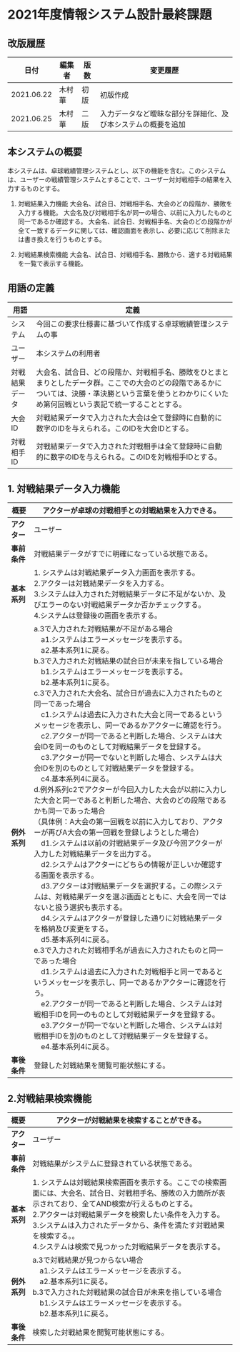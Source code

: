 # 2021年度情報システム設計最終課題

## 改版履歴
|日付|編集者|版数|変更履歴|
|---|-----|---|-------|
|2021.06.22|木村華|初版|初版作成|
|2021.06.25|木村華|二版|入力データなど曖昧な部分を詳細化、及び本システムの概要を追加|

## 本システムの概要
本システムは、卓球戦績管理システムとし、以下の機能を含む。このシステムは、ユーザーの戦績管理システムとすることで、ユーザー対対戦相手の結果を入力するものとする。

1. 対戦結果入力機能
大会名、試合日、対戦相手名、大会のどの段階か、勝敗を入力する機能。
大会名及び対戦相手名が同一の場合、以前に入力したものと同一であるか確認する。
大会名、試合日、対戦相手名、大会のどの段階かが全て一致するデータに関しては、確認画面を表示し、必要に応じて削除または書き換えを行うものとする。

2. 対戦結果検索機能
大会名、試合日、対戦相手名、勝敗から、適する対戦結果を一覧で表示する機能。

## 用語の定義

|用語|定義|
|---|-----|
|システム|今回この要求仕様書に基づいて作成する卓球戦績管理システムの事|
|ユーザー|本システムの利用者|
|対戦結果データ|大会名、試合日、どの段階か、対戦相手名、勝敗をひとまとまりとしたデータ群。ここでの大会のどの段階であるかについては、決勝・準決勝という言葉を使うとわかりにくいため第何回戦という表記で統一することとする。|
|大会ID|対戦結果データで入力された大会は全て登録時に自動的に数字のIDを与えられる。このIDを大会IDとする。|
|対戦相手ID|対戦結果データで入力された対戦相手は全て登録時に自動的に数字のIDを与えられる。このIDを対戦相手IDとする。|

## 1. 対戦結果データ入力機能
|概要|アクターが卓球の対戦相手との対戦結果を入力できる。|
|---|---|
|**アクター**|ユーザー|
|**事前条件**|対戦結果データがすでに明確になっている状態である。|
|**基本系列**|1. システムは対戦結果データ入力画面を表示する。<br>2.アクターは対戦結果データを入力する。<br>3.システムは入力された対戦結果データに不足がないか、及びエラーのない対戦結果データか否かチェックする。<br>4.システムは登録後の画面を表示する。|
|**例外系列**|a.3で入力された対戦結果が不足がある場合<br>　a1.システムはエラーメッセージを表示する。<br>　a2.基本系列1に戻る。<br>b.3で入力された対戦結果の試合日が未来を指している場合<br>　b1.システムはエラーメッセージを表示する。<br>　b2.基本系列1に戻る。<br>c.3で入力された大会名、試合日が過去に入力されたものと同一であった場合<br>　c1.システムは過去に入力された大会と同一であるというメッセージを表示し、同一であるかアクターに確認を行う。<br>　c2.アクターが同一であると判断した場合、システムは大会IDを同一のものとして対戦結果データを登録する。<br>　c3.アクターが同一でないと判断した場合、システムは大会IDを別のものとして対戦結果データを登録する。<br>　c4.基本系列4に戻る。<br>d.例外系列c2でアクターが今回入力した大会が以前に入力した大会と同一であると判断した場合、大会のどの段階であるかも同一であった場合<br>（具体例：A大会の第一回戦を以前に入力しており、アクターが再びA大会の第一回戦を登録しようとした場合）<br>　d1.システムは以前の対戦結果データ及び今回アクターが入力した対戦結果データを出力する。<br>　d2.システムはアクターにどちらの情報が正しいか確認する画面を表示する。<br>　d3.アクターは対戦結果データを選択する。この際システムは、対戦結果データを選ぶ画面とともに、大会を同一ではないと扱う選択も表示する。<br>　d4.システムはアクターが登録した通りに対戦結果データを格納及び変更をする。<br>　d5.基本系列4に戻る。<br>e.3で入力された対戦相手名が過去に入力されたものと同一であった場合<br>　d1.システムは過去に入力された対戦相手と同一であるというメッセージを表示し、同一であるかアクターに確認を行う。<br>　e2.アクターが同一であると判断した場合、システムは対戦相手IDを同一のものとして対戦結果データを登録する。<br>　e3.アクターが同一でないと判断した場合、システムは対戦相手IDを別のものとして対戦結果データを登録する。<br>　e4.基本系列4に戻る。|
|**事後条件**|登録した対戦結果を閲覧可能状態にする。|

## 2.対戦結果検索機能
|概要|アクターが対戦結果を検索することができる。|
|---|---|
|**アクター**|ユーザー|
|**事前条件**|対戦結果がシステムに登録されている状態である。|
|**基本系列**|1. システムは対戦結果検索画面を表示する。ここでの検索画面には、大会名、試合日、対戦相手名、勝敗の入力箇所が表示されており、全てAND検索が行えるものとする。<br>2.アクターは対戦結果データを検索したい条件を入力する。<br>3.システムは入力されたデータから、条件を満たす対戦結果を検索する。。<br>4.システムは検索で見つかった対戦結果データを表示する。|
|**例外系列**|a.3で対戦結果が見つからない場合<br>　a1.システムはエラーメッセージを表示する。<br>　a2.基本系列1に戻る。<br>b.3で入力された対戦結果の試合日が未来を指している場合<br>　b1.システムはエラーメッセージを表示する。<br>　b2.基本系列1に戻る。|
|**事後条件**|検索した対戦結果を閲覧可能状態にする。|
